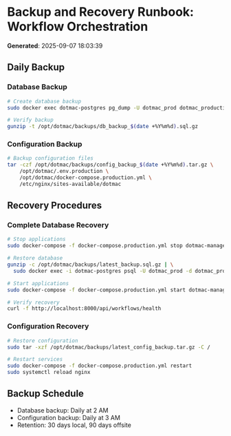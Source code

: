 # Backup and Recovery Runbook: Workflow Orchestration
**Generated**: 2025-09-07 18:03:39

## Daily Backup

### Database Backup
```bash
# Create database backup
sudo docker exec dotmac-postgres pg_dump -U dotmac_prod dotmac_production | gzip > /opt/dotmac/backups/db_backup_$(date +%Y%m%d).sql.gz

# Verify backup
gunzip -t /opt/dotmac/backups/db_backup_$(date +%Y%m%d).sql.gz
```

### Configuration Backup
```bash
# Backup configuration files
tar -czf /opt/dotmac/backups/config_backup_$(date +%Y%m%d).tar.gz \
    /opt/dotmac/.env.production \
    /opt/dotmac/docker-compose.production.yml \
    /etc/nginx/sites-available/dotmac
```

## Recovery Procedures

### Complete Database Recovery
```bash
# Stop applications
sudo docker-compose -f docker-compose.production.yml stop dotmac-management

# Restore database
gunzip -c /opt/dotmac/backups/latest_backup.sql.gz | \
  sudo docker exec -i dotmac-postgres psql -U dotmac_prod -d dotmac_production

# Start applications
sudo docker-compose -f docker-compose.production.yml start dotmac-management

# Verify recovery
curl -f http://localhost:8000/api/workflows/health
```

### Configuration Recovery
```bash
# Restore configuration
sudo tar -xzf /opt/dotmac/backups/latest_config_backup.tar.gz -C /

# Restart services
sudo docker-compose -f docker-compose.production.yml restart
sudo systemctl reload nginx
```

## Backup Schedule
- Database backup: Daily at 2 AM
- Configuration backup: Daily at 3 AM
- Retention: 30 days local, 90 days offsite

